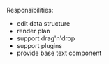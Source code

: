Responsibilities:
- edit data structure
- render plan
- support drag'n'drop
- support plugins
- provide base text component

